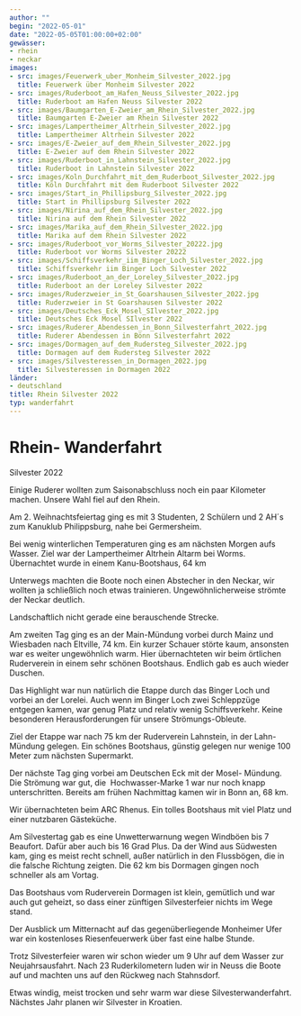 ```yaml
---
author: ""
begin: "2022-05-01"
date: "2022-05-05T01:00:00+02:00"
gewässer:
- rhein
- neckar
images:
- src: images/Feuerwerk_uber_Monheim_Silvester_2022.jpg
  title: Feuerwerk über Monheim Silvester 2022
- src: images/Ruderboot_am_Hafen_Neuss_Silvester_2022.jpg
  title: Ruderboot am Hafen Neuss Silvester 2022
- src: images/Baumgarten_E-Zweier_am_Rhein_Silvester_2022.jpg
  title: Baumgarten E-Zweier am Rhein Silvester 2022
- src: images/Lampertheimer_Altrhein_Silvester_2022.jpg
  title: Lampertheimer Altrhein Silvester 2022
- src: images/E-Zweier_auf_dem_Rhein_Silvester_2022.jpg
  title: E-Zweier auf dem Rhein Silvester 2022
- src: images/Ruderboot_in_Lahnstein_Silvester_2022.jpg
  title: Ruderboot in Lahnstein Silvester 2022
- src: images/Koln_Durchfahrt_mit_dem_Ruderboot_Silvester_2022.jpg
  title: Köln Durchfahrt mit dem Ruderboot Silvester 2022
- src: images/Start_in_Phillipsburg_Silvester_2022.jpg
  title: Start in Phillipsburg Silvester 2022
- src: images/Nirina_auf_dem_Rhein_Silvester_2022.jpg
  title: Nirina auf dem Rhein Silvester 2022
- src: images/Marika_auf_dem_Rhein_Silvester_2022.jpg
  title: Marika auf dem Rhein Silvester 2022
- src: images/Ruderboot_vor_Worms_Silvester_20222.jpg
  title: Ruderboot vor Worms Silvester 20222
- src: images/Schiffsverkehr_iim_Binger_Loch_Silvester_2022.jpg
  title: Schiffsverkehr iim Binger Loch Silvester 2022
- src: images/Ruderboot_an_der_Loreley_Silvester_2022.jpg
  title: Ruderboot an der Loreley Silvester 2022
- src: images/Ruderzweier_in_St_Goarshausen_Silvester_2022.jpg
  title: Ruderzweier in St Goarshausen Silvester 2022
- src: images/Deutsches_Eck_Mosel_SIlvester_2022.jpg
  title: Deutsches Eck Mosel SIlvester 2022
- src: images/Ruderer_Abendessen_in_Bonn_Silvesterfahrt_2022.jpg
  title: Ruderer Abendessen in Bönn Silvesterfahrt 2022
- src: images/Dormagen_auf_dem_Rudersteg_Silvester_2022.jpg
  title: Dormagen auf dem Rudersteg Silvester 2022
- src: images/Silvesteressen_in_Dormagen_2022.jpg
  title: Silvesteressen in Dormagen 2022
länder: 
- deutschland
title: Rhein Silvester 2022
typ: wanderfahrt
---
```



# Rhein- Wanderfahrt


Silvester 2022

Einige Ruderer wollten zum Saisonabschluss noch ein paar Kilometer machen. Unsere Wahl fiel auf den Rhein.

Am 2. Weihnachtsfeiertag ging es mit 3 Studenten, 2 Schülern und 2 AH´s zum Kanuklub Philippsburg, nahe bei Germersheim.

Bei wenig winterlichen Temperaturen ging es am nächsten Morgen aufs Wasser. Ziel war der Lampertheimer Altrhein Altarm bei Worms. Übernachtet wurde in einem Kanu-Bootshaus, 64 km

Unterwegs machten die Boote noch einen Abstecher in den Neckar, wir wollten ja schließlich noch etwas trainieren. Ungewöhnlicherweise strömte der Neckar deutlich.

Landschaftlich nicht gerade eine berauschende Strecke.

Am zweiten Tag ging es an der Main-Mündung vorbei durch Mainz und Wiesbaden nach Eltville, 74 km. Ein kurzer Schauer störte kaum, ansonsten war es weiter ungewöhnlich warm. Hier übernachteten wir beim örtlichen Ruderverein in einem sehr schönen Bootshaus. Endlich gab es auch wieder Duschen.

Das Highlight war nun natürlich die Etappe durch das Binger Loch und vorbei an der Lorelei. Auch wenn im Binger Loch zwei Schleppzüge entgegen kamen, war genug Platz und relativ wenig Schiffsverkehr. Keine besonderen Herausforderungen für unsere Strömungs-Obleute.

Ziel der Etappe war nach 75 km der Ruderverein Lahnstein, in der Lahn-Mündung gelegen. Ein schönes Bootshaus, günstig gelegen nur wenige 100 Meter zum nächsten Supermarkt.

Der nächste Tag ging vorbei am Deutschen Eck mit der Mosel- Mündung. Die Strömung war gut, die  Hochwasser-Marke 1 war nur noch knapp unterschritten. Bereits am frühen Nachmittag kamen wir in Bonn an, 68 km.

Wir übernachteten beim ARC Rhenus. Ein tolles Bootshaus mit viel Platz und einer nutzbaren Gästeküche.

Am Silvestertag gab es eine Unwetterwarnung wegen Windböen bis 7 Beaufort. Dafür aber auch bis 16 Grad Plus. Da der Wind aus Südwesten kam, ging es meist recht schnell, außer natürlich in den Flussbögen, die in die falsche Richtung zeigten. Die 62 km bis Dormagen gingen noch schneller als am Vortag.

Das Bootshaus vom Ruderverein Dormagen ist klein, gemütlich und war auch gut geheizt, so dass einer zünftigen Silvesterfeier nichts im Wege stand.

Der Ausblick um Mitternacht auf das gegenüberliegende Monheimer Ufer war ein kostenloses Riesenfeuerwerk über fast eine halbe Stunde.

Trotz Silvesterfeier waren wir schon wieder um 9 Uhr auf dem Wasser zur Neujahrsausfahrt. Nach 23 Ruderkilometern luden wir in Neuss die Boote auf und machten uns auf den Rückweg nach Stahnsdorf.

Etwas windig, meist trocken und sehr warm war diese Silvesterwanderfahrt. Nächstes Jahr planen wir Silvester in Kroatien.
